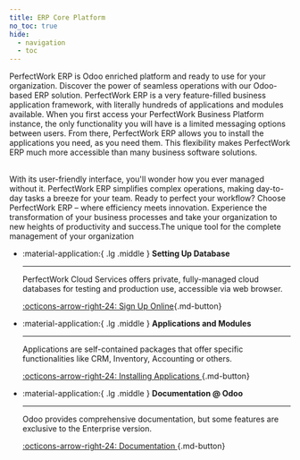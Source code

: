 ```yaml
---
title: ERP Core Platform
no_toc: true
hide:
  - navigation
  - toc
---
```


PerfectWork ERP is Odoo enriched platform and ready to use for your organization. Discover the power of seamless operations with our Odoo-based ERP solution. PerfectWork ERP is a very feature-filled business application framework, with literally hundreds of applications and modules available. When you first access your PerfectWork Business Platform instance, the only functionality you will have is a limited messaging options between users. From there, PerfectWork ERP allows you to install the applications you need, as you need them. This flexibility makes PerfectWork ERP much more accessible than many business software solutions.

<br/>
With its user-friendly interface, you'll wonder how you ever managed without it. PerfectWork ERP simplifies complex operations, making day-to-day tasks a breeze for your team.
Ready to perfect your workflow? Choose PerfectWork ERP – where efficiency meets innovation. Experience the transformation of your business processes and take your organization to new heights of productivity and success.The unique tool for the complete management of your organization

<br/>

<div class="grid cards" markdown>


-   :material-application:{ .lg .middle } __Setting Up Database__

    ---

    PerfectWork Cloud Services offers private, fully-managed cloud databases for testing and production use, accessible via web browser. 

    [:octicons-arrow-right-24: Sign Up Online](#){.md-button}


-   :material-application:{ .lg .middle } __Applications and Modules__

    ---

    Applications are self-contained packages that offer specific functionalities like CRM, Inventory, Accounting or others.

    [:octicons-arrow-right-24: Installing Applications ](./10_apps_and_modules.md){.md-button}


-   :material-application:{ .lg .middle } __Documentation @ Odoo__

    ---

    Odoo provides comprehensive documentation, but some features are exclusive to the Enterprise version.

    [:octicons-arrow-right-24: Documentation ](https://www.odoo.com/documentation/master/applications.html){.md-button}



</div>